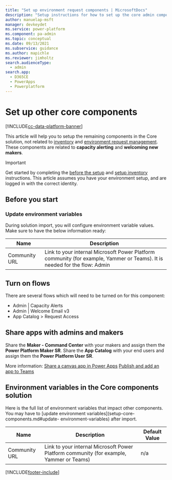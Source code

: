 ```yaml
---
title: "Set up environment request components | MicrosoftDocs"
description: "Setup instructions for how to set up the core admin components solution of the CoE Starter Kit"
author: manuelap-msft
manager: devkeydet
ms.service: power-platform
ms.component: pa-admin
ms.topic: conceptual
ms.date: 09/13/2021
ms.subservice: guidance
ms.author: mapichle
ms.reviewer: jimholtz
search.audienceType: 
  - admin
search.app: 
  - D365CE
  - PowerApps
  - Powerplatform
---
```


# Set up other core components

[!INCLUDE[cc-data-platform-banner](../../includes/cc-data-platform-banner.md)]

This article will help you to setup the remaining components in the Core solution, not related to [inventory](setup-core-components.md) and [environment request management](setup-environment-components.md). These components are related to **capacity alerting** and **welcoming new makers**.

>[!IMPORTANT]
> Get started by completing the [before the setup](before-setup.md) and [setup inventory](setup-core-components.md) instructions. This article assumes you have your environment setup, and are logged in with the correct identity.

## Before you start

### Update environment variables

During solution import, you will configure environment variable values. Make sure to have the below information ready:

| Name | Description |
|------|---------------|
|Community URL  | Link to your internal Microsoft Power Platform community (for example, Yammer or Teams). It is needed for the flow: Admin | Welcome Email v3. Please refer to [What groups will you use](internal link to Before you Setup)  |

## Turn on flows

There are several flows which will need to be turned on for this component:  

- Admin | Capacity Alerts
- Admin | Welcome Email v3
- App Catalog > Request Access

## Share apps with admins and makers

Share the **Maker - Command Center** with your makers and assign them the **Power Platform Maker SR**.
Share the **App Catalog** with your end users and assign them the **Power Platform User SR**.

More information:
[Share a canvas app in Power Apps](/powerapps/maker/canvas-apps/share-app)
[Publish and add an app to Teams](/powerapps/teams/publish-and-share-apps#publish-and-add-an-app-to-teams)

## Environment variables in the Core components solution

Here is the full list of environment variables that impact other components. You may have to [update environment variables](setup-core-components.md#update- environment-variables) after import.

| Name | Description | Default Value |
|------|---------------|------|
|Community URL  | Link to your internal Microsoft Power Platform community (for example, Yammer or Teams)  | n/a|

[!INCLUDE[footer-include](../../includes/footer-banner.md)]
